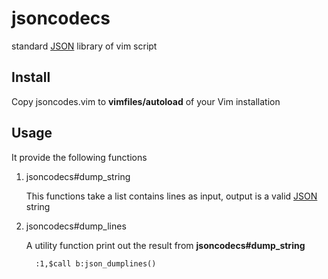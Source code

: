 jsoncodecs
==========

standard [JSON](http://json.org/) library of vim script

Install
----------

Copy jsoncodes.vim to __vimfiles/autoload__ of your Vim installation

Usage
----------

It provide the following functions

1. jsoncodecs#dump_string
 
   This functions take a list contains lines as input, output is a valid [JSON](http://json.org/) string

2. jsoncodecs#dump_lines

   A utility function print out the result from __jsoncodecs#dump_string__
   
         :1,$call b:json_dumplines()
